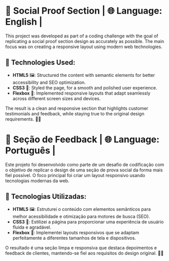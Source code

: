 
# 🌟 Social Proof Section | 🌐 Language: English |

This project was developed as part of a coding challenge with the goal of replicating a social proof section design as accurately as possible. The main focus was on creating a responsive layout using modern web technologies. 

## 🚀 Technologies Used:
- **HTML5** 🖼️: Structured the content with semantic elements for better accessibility and SEO optimization.
- **CSS3** 🎨: Styled the page, for a smooth and polished user experience.
- **Flexbox** 📱: Implemented responsive layouts that adapt seamlessly across different screen sizes and devices.

The result is a clean and responsive section that highlights customer testimonials and feedback, while staying true to the original design requirements. 💬✨

# 🌟 Seção de Feedback | 🌐 Language: Português |

Este projeto foi desenvolvido como parte de um desafio de codificação com o objetivo de replicar o design de uma seção de prova social da forma mais fiel possível. O foco principal foi criar um layout responsivo usando tecnologias modernas da web.

## 🚀 Tecnologias Utilizadas:
- **HTML5** 🖼️: Estruturei o conteúdo com elementos semânticos para melhor acessibilidade e otimização para motores de busca (SEO).
- **CSS3** 🎨: Estilizei a página para proporcionar uma experiência de usuário fluida e agradável.
- **Flexbox** 📱: Implementei layouts responsivos que se adaptam perfeitamente a diferentes tamanhos de tela e dispositivos.

O resultado é uma seção limpa e responsiva que destaca depoimentos e feedback de clientes, mantendo-se fiel aos requisitos do design original. 💬✨
